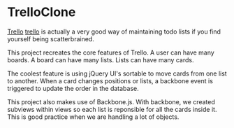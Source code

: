 TrelloClone
===========

[Trello] [trello] is actually a very good way of maintaining todo lists if you find yourself being scatterbrained. 

This project recreates the core features of Trello. A user can have many boards. A board can have many lists. Lists can have many cards. 

The coolest feature is using jQuery UI's sortable to move cards from one list to another. When a card changes positions or lists, a backbone event is triggered to update the order in the database.

This project also makes use of Backbone.js. With backbone, we created subviews within views so each list is reponsible for all the cards inside it. This is good practice when we are handling a lot of objects. 







[trello]: http://www.trello.com

